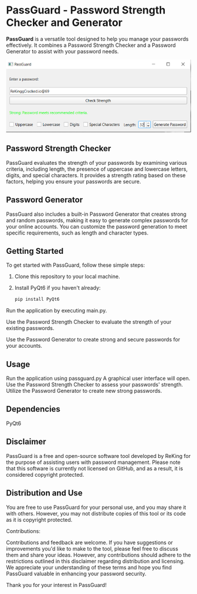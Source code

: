 # PassGuard - Password Strength Checker and Generator

**PassGuard** is a versatile tool designed to help you manage your passwords effectively. It combines a Password Strength Checker and a Password Generator to assist with your password needs.

![PassGuard](https://raw.githubusercontent.com/jumbubly/PassGuard/master/Image.PNG)

## Password Strength Checker

PassGuard evaluates the strength of your passwords by examining various criteria, including length, the presence of uppercase and lowercase letters, digits, and special characters. It provides a strength rating based on these factors, helping you ensure your passwords are secure.

## Password Generator

PassGuard also includes a built-in Password Generator that creates strong and random passwords, making it easy to generate complex passwords for your online accounts. You can customize the password generation to meet specific requirements, such as length and character types.

## Getting Started

To get started with PassGuard, follow these simple steps:

1. Clone this repository to your local machine.

2. Install PyQt6 if you haven't already:

   ```bash
   pip install PyQt6

Run the application by executing main.py.

Use the Password Strength Checker to evaluate the strength of your existing passwords.

Use the Password Generator to create strong and secure passwords for your accounts.

## Usage

Run the application using passguard.py
A graphical user interface will open.
Use the Password Strength Checker to assess your passwords' strength.
Utilize the Password Generator to create new strong passwords.

## Dependencies

PyQt6

## Disclaimer

PassGuard is a free and open-source software tool developed by ReKing for the purpose of assisting users with password management. Please note that this software is currently not licensed on GitHub, and as a result, it is considered copyright protected.

## Distribution and Use

You are free to use PassGuard for your personal use, and you may share it with others. However, you may not distribute copies of this tool or its code as it is copyright protected.

Contributions:

Contributions and feedback are welcome. If you have suggestions or improvements you'd like to make to the tool, please feel free to discuss them and share your ideas. However, any contributions should adhere to the restrictions outlined in this disclaimer regarding distribution and licensing.
We appreciate your understanding of these terms and hope you find PassGuard valuable in enhancing your password security.

Thank you for your interest in PassGuard!
